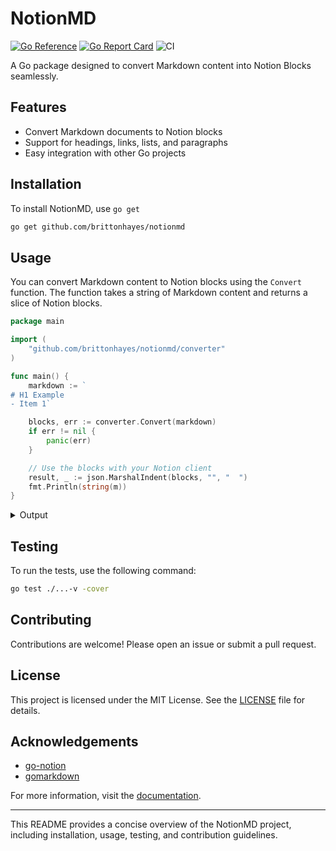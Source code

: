 # NotionMD

[![Go Reference](https://pkg.go.dev/badge/github.com/brittonhayes/notionmd.svg)](https://pkg.go.dev/github.com/brittonhayes/notionmd)
[![Go Report Card](https://goreportcard.com/badge/github.com/brittonhayes/notionmd)](https://goreportcard.com/report/github.com/brittonhayes/notionmd)
![CI](https://github.com/brittonhayes/notionmd/actions/workflows/ci.yml/badge.svg)

A Go package designed to convert Markdown content into Notion Blocks seamlessly.

## Features

- Convert Markdown documents to Notion blocks
- Support for headings, links, lists, and paragraphs
- Easy integration with other Go projects

## Installation

To install NotionMD, use `go get`

```sh
go get github.com/brittonhayes/notionmd
```

## Usage

You can convert Markdown content to Notion blocks using the `Convert` function. The function takes a string of Markdown content and returns a slice of Notion blocks.

```go
package main

import (
    "github.com/brittonhayes/notionmd/converter"
)

func main() {
    markdown := `
# H1 Example
- Item 1`

    blocks, err := converter.Convert(markdown)
    if err != nil {
        panic(err)
    }

    // Use the blocks with your Notion client
    result, _ := json.MarshalIndent(blocks, "", "  ")
    fmt.Println(string(m))
}
```

<details>
<summary>Output</summary>

```json
[
    {
        "heading_1": {
            "rich_text": [
                {
                    "type": "text",
                    "plain_text": "H1 Example",
                    "text": {
                    "content": "H1 Example"
                    }
                }
            ],
            "is_toggleable": false
        }
    },
    {
        "bulleted_list_item": {
            "rich_text": [
                {
                    "type": "text",
                    "plain_text": "Item 1",
                    "text": {
                    "content": "Item 1"
                    }
                }
            ]
        }
    }
]
```

</details>

## Testing

To run the tests, use the following command:

```sh
go test ./...-v -cover
```

## Contributing

Contributions are welcome! Please open an issue or submit a pull request.

## License

This project is licensed under the MIT License. See the [LICENSE](LICENSE) file for details.

## Acknowledgements

- [go-notion](https://github.com/dstotijn/go-notion)
- [gomarkdown](https://github.com/gomarkdown/gomarkdown)

For more information, visit the [documentation](https://pkg.go.dev/github.com/brittonhayes/notionmd).

---

This README provides a concise overview of the NotionMD project, including installation, usage, testing, and contribution guidelines.